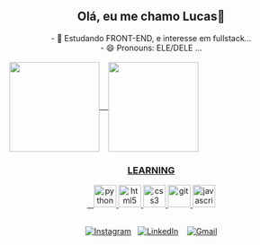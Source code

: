 
 <div align="center">
   <h2> Olá, eu me chamo Lucas👋</h2> 
  - 🌱 Estudando FRONT-END, e interesse em fullstack...<br>
 - 😄 Pronouns: ELE/DELE ...
 </div>
 
<div  align="center" style="display: flex; max-width: 800px; margin: auto;">
  <a href="https://github.com/Lucas2907">
   <br>
  <img align="center" height="160em" src="https://github-readme-stats.vercel.app/api?username=Lucas2907&show_icons=true&theme=github_dark"/>
    &nbsp;&nbsp;
  <img align="center" height="160em" src="https://github-readme-stats.vercel.app/api/top-langs/?username=Lucas2907&layout=compact&langs_count=16&theme=github_dark"/>
</div>



<div align="center">
  <h3>LEARNING</h3>
  &nbsp;&nbsp;
  <img src="https://cdn.jsdelivr.net/gh/devicons/devicon/icons/python/python-original.svg" alt="python" width="40" height="40"/>
  <img src="https://cdn.jsdelivr.net/gh/devicons/devicon/icons/html5/html5-original.svg" alt="html5" width="40" height="40"/>
  <img src="https://cdn.jsdelivr.net/gh/devicons/devicon/icons/css3/css3-original.svg" alt="css3" width="40" height="40"/>                                             
  <img src="https://cdn.jsdelivr.net/gh/devicons/devicon@latest/icons/git/git-plain-wordmark.svg" alt="git" width="40" height="40"/>
  <img src="https://cdn.jsdelivr.net/gh/devicons/devicon/icons/javascript/javascript-original.svg" alt="javascript" width="40" height="40"/>
 </div>
<div>
 <br>
  <p align="center">
  <a href="https://www.instagram.com/lucas_garcia.29/"><img src="https://img.shields.io/badge/Instagram-%23E4405F.svg?&style=for-the-badge&logo=Instagram&logoColor=white" alt="Instagram"></a>&nbsp;&nbsp;
  <a href="https://www.linkedin.com/in/lucas-pasa/"><img src="https://img.shields.io/badge/LinkedIn-%230077B5.svg?&style=for-the-badge&logo=LinkedIn&logoColor=white" alt="LinkedIn"></a>&nbsp &nbsp
  <a href="mailto:contatolucaspasa@gmail.com "><img src="https://img.shields.io/badge/Gmail-%23D14836.svg?&style=for-the-badge&logo=Gmail&logoColor=white" alt="Gmail"></a>
</p>

</div>

          
